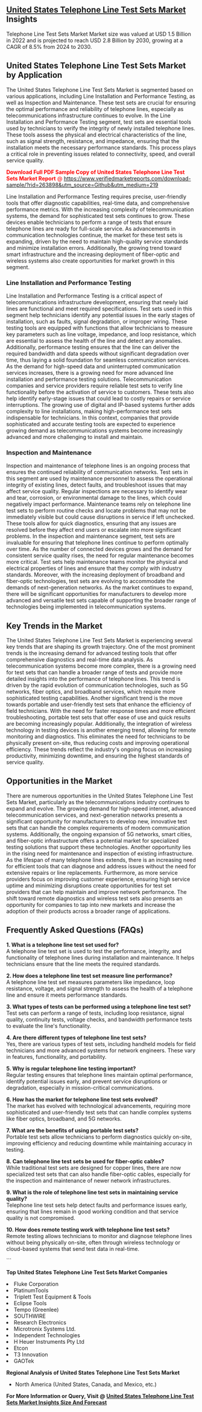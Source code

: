 <h2><a href="https://www.verifiedmarketreports.com/download-sample/?rid=263898&amp;utm_source=Github&amp;utm_medium=219" target="_blank">United States Telephone Line Test Sets Market</a> Insights</h2><p>Telephone Line Test Sets Market Market size was valued at USD 1.5 Billion in 2022 and is projected to reach USD 2.8 Billion by 2030, growing at a CAGR of 8.5% from 2024 to 2030.</p><p> <h2>United States Telephone Line Test Sets Market by Application</h2> <p>The United States Telephone Line Test Sets Market is segmented based on various applications, including Line Installation and Performance Testing, as well as Inspection and Maintenance. These test sets are crucial for ensuring the optimal performance and reliability of telephone lines, especially as telecommunications infrastructure continues to evolve. In the Line Installation and Performance Testing segment, test sets are essential tools used by technicians to verify the integrity of newly installed telephone lines. These tools assess the physical and electrical characteristics of the line, such as signal strength, resistance, and impedance, ensuring that the installation meets the necessary performance standards. This process plays a critical role in preventing issues related to connectivity, speed, and overall service quality. <p><span class=""><span style="color: #ff0000;"><strong>Download Full PDF Sample Copy of United States Telephone Line Test Sets Market Report</strong> @ </span><a href="https://www.verifiedmarketreports.com/download-sample/?rid=263898&amp;utm_source=Github&amp;utm_medium=219" target="_blank">https://www.verifiedmarketreports.com/download-sample/?rid=263898&amp;utm_source=Github&amp;utm_medium=219</a></span></p> Line Installation and Performance Testing requires precise, user-friendly tools that offer diagnostic capabilities, real-time data, and comprehensive performance metrics. With the increasing complexity of telecommunication systems, the demand for sophisticated test sets continues to grow. These devices enable technicians to perform a range of tests that ensure telephone lines are ready for full-scale service. As advancements in communication technologies continue, the market for these test sets is expanding, driven by the need to maintain high-quality service standards and minimize installation errors. Additionally, the growing trend toward smart infrastructure and the increasing deployment of fiber-optic and wireless systems also create opportunities for market growth in this segment.</p> <h3>Line Installation and Performance Testing</h3> <p>Line Installation and Performance Testing is a critical aspect of telecommunications infrastructure development, ensuring that newly laid lines are functional and meet required specifications. Test sets used in this segment help technicians identify any potential issues in the early stages of installation, such as faults, signal degradation, or improper wiring. These testing tools are equipped with functions that allow technicians to measure key parameters such as line voltage, impedance, and loop resistance, which are essential to assess the health of the line and detect any anomalies. Additionally, performance testing ensures that the line can deliver the required bandwidth and data speeds without significant degradation over time, thus laying a solid foundation for seamless communication services. As the demand for high-speed data and uninterrupted communication services increases, there is a growing need for more advanced line installation and performance testing solutions. Telecommunication companies and service providers require reliable test sets to verify line functionality before the activation of service to customers. These tests also help identify early-stage issues that could lead to costly repairs or service interruptions. The growing use of digital and IP-based systems further adds complexity to line installations, making high-performance test sets indispensable for technicians. In this context, companies that provide sophisticated and accurate testing tools are expected to experience growing demand as telecommunications systems become increasingly advanced and more challenging to install and maintain.</p> <h3>Inspection and Maintenance</h3> <p>Inspection and maintenance of telephone lines is an ongoing process that ensures the continued reliability of communication networks. Test sets in this segment are used by maintenance personnel to assess the operational integrity of existing lines, detect faults, and troubleshoot issues that may affect service quality. Regular inspections are necessary to identify wear and tear, corrosion, or environmental damage to the lines, which could negatively impact performance. Maintenance teams rely on telephone line test sets to perform routine checks and locate problems that may not be immediately visible but could cause disruptions in service if left unchecked. These tools allow for quick diagnostics, ensuring that any issues are resolved before they affect end users or escalate into more significant problems. In the inspection and maintenance segment, test sets are invaluable for ensuring that telephone lines continue to perform optimally over time. As the number of connected devices grows and the demand for consistent service quality rises, the need for regular maintenance becomes more critical. Test sets help maintenance teams monitor the physical and electrical properties of lines and ensure that they comply with industry standards. Moreover, with the increasing deployment of broadband and fiber-optic technologies, test sets are evolving to accommodate the demands of next-generation networks. As the market continues to expand, there will be significant opportunities for manufacturers to develop more advanced and versatile test sets capable of supporting the broader range of technologies being implemented in telecommunication systems.</p> <h2>Key Trends in the Market</h2> <p>The United States Telephone Line Test Sets Market is experiencing several key trends that are shaping its growth trajectory. One of the most prominent trends is the increasing demand for advanced testing tools that offer comprehensive diagnostics and real-time data analysis. As telecommunication systems become more complex, there is a growing need for test sets that can handle a broader range of tests and provide more detailed insights into the performance of telephone lines. This trend is driven by the rapid evolution of communication technologies, such as 5G networks, fiber optics, and broadband services, which require more sophisticated testing capabilities. Another significant trend is the move towards portable and user-friendly test sets that enhance the efficiency of field technicians. With the need for faster response times and more efficient troubleshooting, portable test sets that offer ease of use and quick results are becoming increasingly popular. Additionally, the integration of wireless technology in testing devices is another emerging trend, allowing for remote monitoring and diagnostics. This eliminates the need for technicians to be physically present on-site, thus reducing costs and improving operational efficiency. These trends reflect the industry's ongoing focus on increasing productivity, minimizing downtime, and ensuring the highest standards of service quality.</p> <h2>Opportunities in the Market</h2> <p>There are numerous opportunities in the United States Telephone Line Test Sets Market, particularly as the telecommunications industry continues to expand and evolve. The growing demand for high-speed internet, advanced telecommunication services, and next-generation networks presents a significant opportunity for manufacturers to develop new, innovative test sets that can handle the complex requirements of modern communication systems. Additionally, the ongoing expansion of 5G networks, smart cities, and fiber-optic infrastructure offers a potential market for specialized testing solutions that support these technologies. Another opportunity lies in the rising need for maintenance and inspection of existing infrastructure. As the lifespan of many telephone lines extends, there is an increasing need for efficient tools that can diagnose and address issues without the need for extensive repairs or line replacements. Furthermore, as more service providers focus on improving customer experience, ensuring high service uptime and minimizing disruptions create opportunities for test set providers that can help maintain and improve network performance. The shift toward remote diagnostics and wireless test sets also presents an opportunity for companies to tap into new markets and increase the adoption of their products across a broader range of applications.</p> <h2>Frequently Asked Questions (FAQs)</h2> <p><strong>1. What is a telephone line test set used for?</strong><br> A telephone line test set is used to test the performance, integrity, and functionality of telephone lines during installation and maintenance. It helps technicians ensure that the line meets the required standards.</p> <p><strong>2. How does a telephone line test set measure line performance?</strong><br> A telephone line test set measures parameters like impedance, loop resistance, voltage, and signal strength to assess the health of a telephone line and ensure it meets performance standards.</p> <p><strong>3. What types of tests can be performed using a telephone line test set?</strong><br> Test sets can perform a range of tests, including loop resistance, signal quality, continuity tests, voltage checks, and bandwidth performance tests to evaluate the line's functionality.</p> <p><strong>4. Are there different types of telephone line test sets?</strong><br> Yes, there are various types of test sets, including handheld models for field technicians and more advanced systems for network engineers. These vary in features, functionality, and portability.</p> <p><strong>5. Why is regular telephone line testing important?</strong><br> Regular testing ensures that telephone lines maintain optimal performance, identify potential issues early, and prevent service disruptions or degradation, especially in mission-critical communications.</p> <p><strong>6. How has the market for telephone line test sets evolved?</strong><br> The market has evolved with technological advancements, requiring more sophisticated and user-friendly test sets that can handle complex systems like fiber optics, broadband, and 5G networks.</p> <p><strong>7. What are the benefits of using portable test sets?</strong><br> Portable test sets allow technicians to perform diagnostics quickly on-site, improving efficiency and reducing downtime while maintaining accuracy in testing.</p> <p><strong>8. Can telephone line test sets be used for fiber-optic cables?</strong><br> While traditional test sets are designed for copper lines, there are now specialized test sets that can also handle fiber-optic cables, especially for the inspection and maintenance of newer network infrastructures.</p> <p><strong>9. What is the role of telephone line test sets in maintaining service quality?</strong><br> Telephone line test sets help detect faults and performance issues early, ensuring that lines remain in good working condition and that service quality is not compromised.</p> <p><strong>10. How does remote testing work with telephone line test sets?</strong><br> Remote testing allows technicians to monitor and diagnose telephone lines without being physically on-site, often through wireless technology or cloud-based systems that send test data in real-time.</p> ```</p><p><strong>Top United States Telephone Line Test Sets Market Companies</strong></p><div data-test-id=""><p><li>Fluke Corporation</li><li> PlatinumTools</li><li> Triplett Test Equipment & Tools</li><li> Eclipse Tools</li><li> Tempo (Greenlee)</li><li> SOUTHWIRE</li><li> Research Electronics</li><li> Microtronix Systems Ltd.</li><li> Independent Technologies</li><li> H Heuer Instruments Pty Ltd</li><li> Etcon</li><li> T3 Innovation</li><li> GAOTek</li></p><div><strong>Regional Analysis of&nbsp;United States Telephone Line Test Sets Market</strong></div><ul><li dir="ltr"><p dir="ltr">North America&nbsp;(United States, Canada, and Mexico, etc.)</p></li></ul><p><strong>For More Information or Query, Visit @&nbsp;</strong><strong><a href="https://www.verifiedmarketreports.com/product/telephone-line-test-sets-market/?utm_source=Github&amp;utm_medium=219" target="_blank">United States Telephone Line Test Sets Market Insights Size And Forecast</a></strong></p></div>
